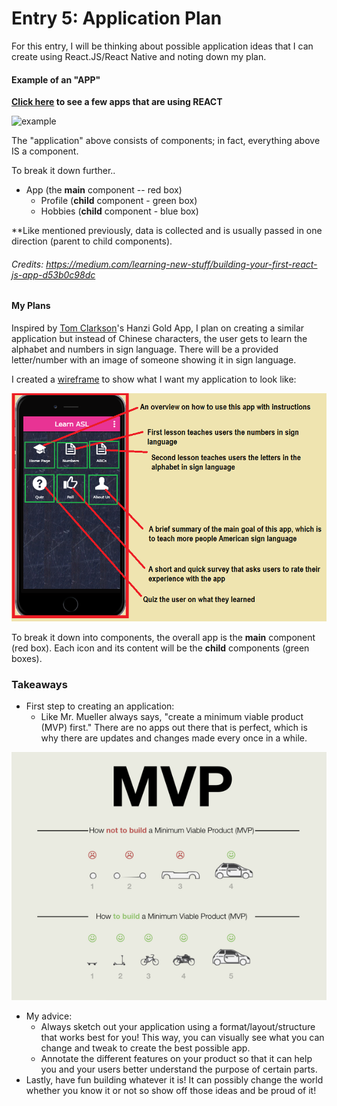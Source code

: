 # Entry 5: Application Plan
For this entry, I will be thinking about possible application ideas that I can create using React.JS/React Native and noting down my plan. 
#### Example of an "APP"
**[Click here](https://facebook.github.io/react-native/showcase.html) to see a few apps that are using REACT**

![example](https://cdn-images-1.medium.com/max/800/1*jKHL1tfIYyZ5lIXvmRwa9g.png)

The "application" above consists of components; in fact, everything above IS a component. 

To break it down further..
- App (the **main** component -- red box)
    - Profile (**child** component - green box)
    - Hobbies (**child** component - blue box)

**Like mentioned previously, data is collected and is usually passed in one direction (parent to child components). 

###### Credits: https://medium.com/learning-new-stuff/building-your-first-react-js-app-d53b0c98dc

#### My Plans 
Inspired by [Tom Clarkson](https://github.com/TomClarkson/hanzi-gold)'s Hanzi Gold App, I plan on creating a similar application but instead of Chinese characters, the user gets to learn the alphabet and numbers in sign language. There will be a provided letter/number with an image of someone showing it in sign language. 

I created a [wireframe](http://snappy.appypie.com/user) to show what I want my application to look like: 

![app](/pictures/app.JPG)

To break it down into components, the overall app is the **main** component (red box). Each icon and its content will be the **child** components (green boxes). 
### Takeaways
* First step to creating an application: 
    *  Like Mr. Mueller always says, "create a minimum viable product (MVP) first." There are no apps out there that is perfect, which is why there are updates and changes made every once in a while.

![MVP](/pictures/MVP.png)

* My advice: 
    * Always sketch out your application using a format/layout/structure that works best for you! This way, you can visually see what you can change and tweak to create the best possible app. 
    * Annotate the different features on your product so that it can help you and your users better understand the purpose of certain parts. 
* Lastly, have fun building whatever it is! It can possibly change the world whether you know it or not so show off those ideas and be proud of it! 